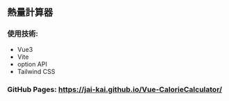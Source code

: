 ## 熱量計算器  
### 使用技術:  
- Vue3  
- Vite  
- option API    
- Tailwind CSS  
### GitHub Pages: https://jai-kai.github.io/Vue-CalorieCalculator/
